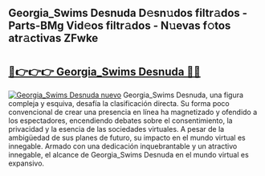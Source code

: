## Georgia_Swims Desnuda D𝚎sn𝚞dos filtr𝚊dos - Parts-BMg Vid𝚎os filtr𝚊dos - N𝚞evas f𝚘tos atr𝚊ctivas ZFwke

# <h2><a href="http://mb701u.tromn.icu/?c=Georgia_Swims+Desnuda">🔗👉👉👉 Georgia_Swims Desnuda 🔗🔗</a></h2>

[![Georgia_Swims Desnuda nuevo](https://i.imgur.com/pEAQMta.gif)](http://mb701u.tromn.icu/?c=Georgia_Swims+Desnuda)
Georgia_Swims Desnuda, una figura compleja y esquiva, desafía la clasificación directa. Su forma poco convencional de crear una presencia en línea ha magnetizado y ofendido a los espectadores, encendiendo debates sobre el consentimiento, la privacidad y la esencia de las sociedades virtuales. A pesar de la ambigüedad de sus planes de futuro, su impacto en el mundo virtual es innegable. Armado con una dedicación inquebrantable y un atractivo innegable, el alcance de Georgia_Swims Desnuda en el mundo virtual es expansivo.
